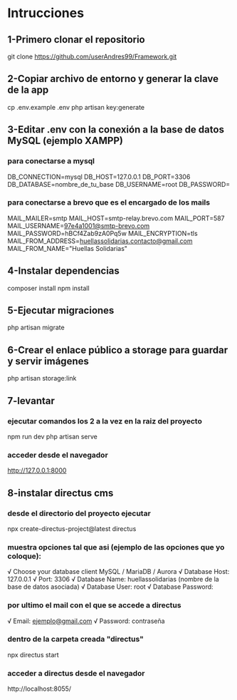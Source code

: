 # Intrucciones

## 1-Primero clonar el repositorio
git clone https://github.com/userAndres99/Framework.git

## 2-Copiar archivo de entorno y generar la clave de la app
cp .env.example .env
php artisan key:generate

## 3-Editar .env con la conexión a la base de datos MySQL (ejemplo XAMPP)

### para conectarse a mysql
DB_CONNECTION=mysql
DB_HOST=127.0.0.1
DB_PORT=3306
DB_DATABASE=nombre_de_tu_base
DB_USERNAME=root
DB_PASSWORD=

### para conectarse a brevo que es el encargado de los mails
MAIL_MAILER=smtp
MAIL_HOST=smtp-relay.brevo.com
MAIL_PORT=587
MAIL_USERNAME=97e4a1001@smtp-brevo.com
MAIL_PASSWORD=hBCf4Zab9zA0Pq5w
MAIL_ENCRYPTION=tls
MAIL_FROM_ADDRESS=huellassolidarias.contacto@gmail.com
MAIL_FROM_NAME="Huellas Solidarias"

## 4-Instalar dependencias
composer install
npm install

## 5-Ejecutar migraciones
php artisan migrate

## 6-Crear el enlace público a storage para guardar y servir imágenes
php artisan storage:link

## 7-levantar 

### ejecutar comandos los 2 a la vez en la raiz del proyecto 
npm run dev
php artisan serve

### acceder desde el navegador
http://127.0.0.1:8000

## 8-instalar directus cms
### desde el directorio del proyecto ejecutar
npx create-directus-project@latest directus

### muestra opciones tal que asi (ejemplo de las opciones que yo coloque):
√ Choose your database client MySQL / MariaDB / Aurora
√ Database Host: 127.0.0.1
√ Port: 3306
√ Database Name: huellassolidarias  (nombre de la base de datos asociada)
√ Database User: root
√ Database Password:

### por ultimo el mail con el que se accede a directus
√ Email: ejemplo@gmail.com
√ Password: contraseña

### dentro de la carpeta creada "directus"
npx directus start

### acceder a directus desde el navegador
http://localhost:8055/